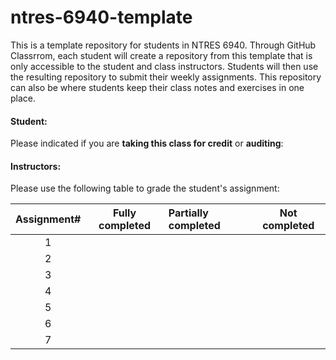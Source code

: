 # ntres-6940-template

This is a template repository for students in NTRES 6940. Through GitHub Classrrom, each student will create a repository from this template that is only accessible to the student and class instructors. Students will then use the resulting repository to submit their weekly assignments. This repository can also be where students keep their class notes and exercises in one place. 

#### Student: 

Please indicated if you are **taking this class for credit** or **auditing**: 

#### Instructors:

Please use the following table to grade the student's assignment:

Assignment#  |  Fully completed |  Partially completed  | Not completed |
| :--: | :----: |:-- | :--:|
1  |    |    |    |  
2  |    |    |    |  
3  |    |    |    |  
4  |    |    |    |  
5  |    |    |    |  
6  |    |    |    |  
7  |    |    |    |  
